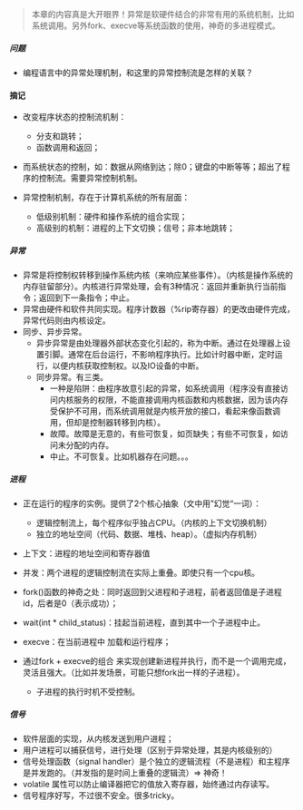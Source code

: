 > 本章的内容真是大开眼界！异常是软硬件结合的非常有用的系统机制，比如系统调用。另外fork、execve等系统函数的使用，神奇的多进程模式。



##### 问题

* 编程语言中的异常处理机制，和这里的异常控制流是怎样的关联？ 



#### 摘记

* 改变程序状态的控制流机制：
  * 分支和跳转；
  * 函数调用和返回；

* 而系统状态的控制，如：数据从网络到达；除0；键盘的中断等等；超出了程序的控制流。需要异常控制机制。

* 异常控制机制，存在于计算机系统的所有层面：
  * 低级别机制：硬件和操作系统的组合实现；
  * 高级别的机制：进程的上下文切换；信号；非本地跳转；

##### 异常

* 异常是将控制权转移到操作系统内核（来响应某些事件）。（内核是操作系统的内存驻留部分）。内核进行异常处理，会有3种情况：返回并重新执行当前指令；返回到下一条指令；中止。
* 异常由硬件和软件共同实现。程序计数器（%rip寄存器）的更改由硬件完成，异常代码则由内核设定。
* 同步、异步异常。
  * 异步异常是由处理器外部状态变化引起的，称为中断。通过在处理器上设置引脚。通常在后台运行，不影响程序执行。比如计时器中断，定时运行，以便内核获取控制权。以及IO设备的中断。
  * 同步异常。有三类。
    * 一种是陷阱：由程序故意引起的异常，如系统调用（程序没有直接访问内核服务的权限，不能直接调用内核函数和内核数据，因为该内存受保护不可用，而系统调用就是内核开放的接口，看起来像函数调用，但却是控制器转移到内核）。
    * 故障。故障是无意的，有些可恢复，如页缺失；有些不可恢复，如访问未分配的内存。
    * 中止。不可恢复。比如机器存在问题。。。

##### 进程

* 正在运行的程序的实例。提供了2个核心抽象（文中用”幻觉“一词）：
  * 逻辑控制流上，每个程序似乎独占CPU。（内核的上下文切换机制）
  * 独立的地址空间（代码、数据、堆栈、heap）。（虚拟内存机制）

* 上下文：进程的地址空间和寄存器值 
* 并发：两个进程的逻辑控制流在实际上重叠。即使只有一个cpu核。
* fork()函数的神奇之处：同时返回到父进程和子进程，前者返回值是子进程id，后者是0（表示成功）；
* wait(int * child_status)：挂起当前进程，直到其中一个子进程中止。
* execve：在当前进程中 加载和运行程序；
* 通过fork + execve的组合 来实现创建新进程并执行，而不是一个调用完成，灵活且强大。（比如并发场景，可能只想fork出一样的子进程）。
  * 子进程的执行时机不受控制。

##### 信号

* 软件层面的实现，从内核发送到用户进程；
* 用户进程可以捕获信号，进行处理（区别于异常处理，其是内核级别的）
* 信号处理函数（signal handler）是个独立的逻辑流程（不是进程）和主程序是并发跑的。（并发指的是时间上重叠的逻辑流）=> 神奇！
* volatile 属性可以防止编译器把它的值放入寄存器，始终通过内存读写。
* 信号程序好写，不过很不安全。很多tricky。